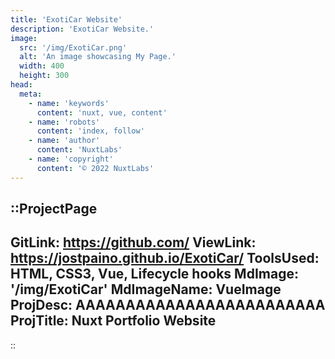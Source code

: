 ```yaml
---
title: 'ExotiCar Website'
description: 'ExotiCar Website.'
image:
  src: '/img/ExotiCar.png'
  alt: 'An image showcasing My Page.'
  width: 400
  height: 300
head:
  meta:
    - name: 'keywords'
      content: 'nuxt, vue, content'
    - name: 'robots'
      content: 'index, follow'
    - name: 'author'
      content: 'NuxtLabs'
    - name: 'copyright'
      content: '© 2022 NuxtLabs'
---
```


::ProjectPage
---
GitLink: https://github.com/
ViewLink: https://jostpaino.github.io/ExotiCar/
ToolsUsed: HTML, CSS3, Vue, Lifecycle hooks
MdImage: '/img/ExotiCar'
MdImageName: VueImage
ProjDesc: AAAAAAAAAAAAAAAAAAAAAAAAA
ProjTitle: Nuxt Portfolio Website
---

::
